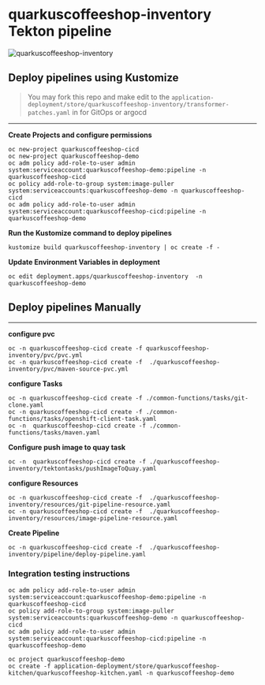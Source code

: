 # quarkuscoffeeshop-inventory Tekton pipeline
![quarkuscoffeeshop-inventory](../images/quarkuscoffeeshop-inventory.png)

## Deploy pipelines using Kustomize
> You may fork this repo and make edit to the `application-deployment/store/quarkuscoffeeshop-inventory/transformer-patches.yaml` in for GitOps or argocd
---
**Create Projects and configure permissions**
```
oc new-project quarkuscoffeeshop-cicd
oc new-project quarkuscoffeeshop-demo
oc adm policy add-role-to-user admin system:serviceaccount:quarkuscoffeeshop-demo:pipeline -n quarkuscoffeeshop-cicd
oc policy add-role-to-group system:image-puller system:serviceaccounts:quarkuscoffeeshop-demo -n quarkuscoffeeshop-cicd
oc adm policy add-role-to-user admin system:serviceaccount:quarkuscoffeeshop-cicd:pipeline -n quarkuscoffeeshop-demo
```
**Run the Kustomize command to deploy pipelines** 
```
kustomize build quarkuscoffeeshop-inventory | oc create -f - 
```

**Update Environment Variables in deployment**
```
oc edit deployment.apps/quarkuscoffeeshop-inventory  -n quarkuscoffeeshop-demo
```

## Deploy pipelines Manually 
---
**configure pvc**
```
oc -n quarkuscoffeeshop-cicd create -f quarkuscoffeeshop-inventory/pvc/pvc.yml
oc -n quarkuscoffeeshop-cicd create -f  ./quarkuscoffeeshop-inventory/pvc/maven-source-pvc.yml
```


**configure Tasks**
```
oc -n quarkuscoffeeshop-cicd create -f ./common-functions/tasks/git-clone.yaml
oc -n quarkuscoffeeshop-cicd create -f ./common-functions/tasks/openshift-client-task.yaml
oc -n  quarkuscoffeeshop-cicd create -f ./common-functions/tasks/maven.yaml
```

**Configure push image to quay task**
```
oc -n  quarkuscoffeeshop-cicd create -f ./quarkuscoffeeshop-inventory/tektontasks/pushImageToQuay.yaml
```

**configure Resources**
```
oc -n quarkuscoffeeshop-cicd create -f  ./quarkuscoffeeshop-inventory/resources/git-pipeline-resource.yaml
oc -n quarkuscoffeeshop-cicd create -f  ./quarkuscoffeeshop-inventory/resources/image-pipeline-resource.yaml
```

**Create Pipeline**
```
oc -n quarkuscoffeeshop-cicd create -f  ./quarkuscoffeeshop-inventory/pipeline/deploy-pipeline.yaml
```


### Integration testing instructions 
```
oc adm policy add-role-to-user admin system:serviceaccount:quarkuscoffeeshop-demo:pipeline -n quarkuscoffeeshop-cicd
oc policy add-role-to-group system:image-puller system:serviceaccounts:quarkuscoffeeshop-demo -n quarkuscoffeeshop-cicd
oc adm policy add-role-to-user admin system:serviceaccount:quarkuscoffeeshop-cicd:pipeline -n quarkuscoffeeshop-demo

oc project quarkuscoffeeshop-demo
oc create -f application-deployment/store/quarkuscoffeeshop-kitchen/quarkuscoffeeshop-kitchen.yaml -n quarkuscoffeeshop-demo
```